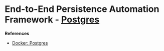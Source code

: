 # End-to-End Persistence Automation Framework - [Postgres](https://www.postgresql.org/)

**References**
- [Docker: Postgres](https://hub.docker.com/_/postgres?tab=description)